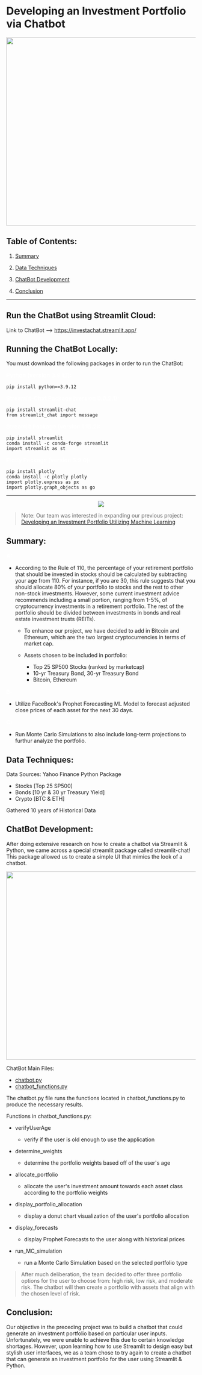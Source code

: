 # Developing an Investment Portfolio via Chatbot

<img align="middle" width="850" height="500" src="https://img.freepik.com/free-vector/isometric-chatbot-flowchart-with-smartphones-computers-message-bubbles_1284-55214.jpg?w=1380&t=st=1672885485~exp=1672886085~hmac=3564b76784e0d8b531dadd28cc459a78dfa87f3d220b8b46af532c9ec4f4a0a5">

## Table of Contents:
1. [Summary](#summary)

2. [Data Techniques](#data-techniques)

3. [ChatBot Development](#chatbot-development)
   
4. [Conclusion](#conclusion)

---

## Run the ChatBot using Streamlit Cloud:

Link to ChatBot --> https://investachat.streamlit.app/

## Running the ChatBot Locally:
You must download the following packages in order to run the ChatBot:

<span style="color:white;font-weight:100;font-size:15px">
    <b>Python (version 3.9.12):</b>
</span>

    pip install python==3.9.12

<span style="color:white;font-weight:100;font-size:15px">
    <b>Streamlit-Chat Package (version 0.0.2.1):</b>
</span>

    pip install streamlit-chat
    from streamlit_chat import message

<span style="color:white;font-weight:100;font-size:15px">
    <b>Streamlit Package (version 1.15.2):</b>
</span>

    pip install streamlit
    conda install -c conda-forge streamlit
    import streamlit as st

<span style="color:white;font-weight:100;font-size:15px">
    <b>Plotly Package (version 5.9.0):</b>
</span>

    pip install plotly
    conda install -c plotly plotly
    import plotly.express as px
    import plotly.graph_objects as go

---

<p align="center">
  <img src="./Images/Project_Roadmap.png"/>
</p>

> Note:
> Our team was interested in expanding our previous project:
[Developing an Investment Portfolio Utilizing Machine Learning](https://github.com/Mun-Min/Project_Two)

## Summary:

<span style="color:white;font-weight:100;font-size:15px">
    <b>A:</b>
</span>

* According to the Rule of 110, the percentage of your retirement portfolio that should be invested in stocks should be calculated by subtracting your age from 110. For instance, if you are 30, this rule suggests that you should allocate 80% of your portfolio to stocks and the rest to other non-stock investments. However, some current investment advice recommends including a small portion, ranging from 1-5%, of cryptocurrency investments in a retirement portfolio. The rest of the portfolio should be divided between investments in bonds and real estate investment trusts (REITs).
  
  * To enhance our project, we have decided to add in Bitcoin and Ethereum, which are the two largest cryptocurrencies in terms of market cap.
  * Assets chosen to be included in portfolio:

    * Top 25 SP500 Stocks (ranked by marketcap)
    * 10-yr Treasury Bond, 30-yr Treasury Bond
    * Bitcoin, Ethereum

<span style="color:white;font-weight:100;font-size:15px">
    <b>B:</b>
</span>

* Utilize FaceBook's Prophet Forecasting ML Model to forecast adjusted close prices of each asset for the next 30 days.

<span style="color:white;font-weight:100;font-size:15px">
    <b>C:</b>
</span>

* Run Monte Carlo Simulations to also include long-term projections to furthur analyze the portfolio.

## Data Techniques:

Data Sources: Yahoo Finance Python Package

* Stocks [Top 25 SP500]
* Bonds [10 yr & 30 yr Treasury Yield]
* Crypto [BTC & ETH]

Gathered 10 years of Historical Data

## ChatBot Development:

After doing extensive research on how to create a chatbot via Streamlit & Python, we came across a special streamlit package called streamlit-chat! This package allowed us to create a simple UI that mimics the look of a chatbot.

<img align="middle" width="800" height="500" src="./Images/investachat.png">

ChatBot Main Files:

  * [chatbot.py](./chatbot.py)
  * [chatbot_functions.py](./chatbot_functions.py)

The chatbot.py file runs the functions located in chatbot_functions.py to produce the necessary results.

Functions in chatbot_functions.py:

  * verifyUserAge

    * verify if the user is old enough to use the application

  * determine_weights

    * determine the portfolio weights based off of the user's age

  * allocate_portfolio

    * allocate the user's investment amount towards each asset class according to the portfolio weights

  * display_portfolio_allocation

    * display a donut chart visualization of the user's portfolio allocation
  
  * display_forecasts

    * display Prophet Forecasts to the user along with historical prices

  * run_MC_simulation

    * run a Monte Carlo Simulation based on the selected portfolio type

> After much deliberation, the team decided to offer three portfolio options for the user to choose from: high risk, low risk, and moderate risk. The chatbot will then create a portfolio with assets that align with the chosen level of risk. 

## Conclusion:

Our objective in the preceding project was to build a chatbot that could generate an investment portfolio based on particular user inputs. Unfortunately, we were unable to achieve this due to certain knowledge shortages. However, upon learning how to use Streamlit to design easy but stylish user interfaces, we as a team chose to try again to create a chatbot that can generate an investment portfolio for the user using Streamlit & Python.
